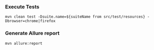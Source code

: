 ### Execute Tests
`mvn clean test -Dsuite.name=${suiteName from src/test/resources} -Dbrowser=chrome|firefox`

### Generate Allure report
`mvn allure:report`
